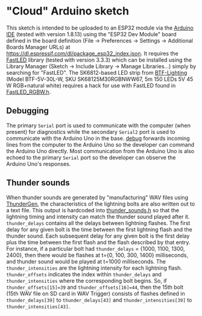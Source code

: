 # "Cloud" Arduino sketch

This sketch is intended to be uploaded to an ESP32 module via the [Arduino IDE](https://www.arduino.cc/) (tested with version 1.8.13) using the "ESP32 Dev Module" board defined in the board definition (File -> Preferences -> Settings -> Additional Boards Manager URLs) at https://dl.espressif.com/dl/package_esp32_index.json.  It requires the [FastLED](https://github.com/FastLED/FastLED) library (tested with version 3.3.3) which can be installed using the Library Manager (Sketch -> Include Library -> Manage Libraries...) simply by searching for "FastLED".  The SK6812-based LED strip from [BTF-Lighting](https://www.btf-lighting.com/) (Model BTF-5V-30L-W, SKU SK68125M30RGBNWW67, 5m 150 LEDs 5V 45 W RGB+natural white) requires a hack for use with FastLED found in [FastLED_RGBW.h](FastLED_RGBW.h).

## Debugging

The primary `Serial` port is used to communicate with the computer (when present) for diagnostics while the secondary `Serial2` port is used to communicate with the Arduino Uno in the base.  [debug](debug.ino) forwards incoming lines from the computer to the Arduino Uno so the developer can command the Arduino Uno directly.  Most communication from the Arduino Uno is also echoed to the primary `Serial` port so the developer can observe the Arduino Uno's responses.

## Thunder sounds

When thunder sounds are generated by "manufacturing" WAV files using [ThunderGen](https://github.com/BenjaminPelletier/ThunderGen), the characteristics of the lightning bolts are also written out to a text file.  This output is hardcoded into [thunder_sounds.h](thunder_sounds.h) so that the lightning timing and intensity can match the thunder sound played after it.  `thunder_delays` contains all the delays between lightning flashes.  The first delay for any given bolt is the time between the first lightning flash and the thunder sound.  Each subsequent delay for any given bolt is the first delay plus the time between the first flash and the flash described by that entry.  For instance, if a particular bolt had `thunder_delays` = {1000, 1100, 1300, 2400}, then there would be flashes at t={0, 100, 300, 1400} milliseconds, and thunder sound would be played at t=1000 milliseconds.  The `thunder_intensities` are the lightning intensity for each lightning flash.  `thunder_offsets` indicates the index within `thunder_delays` and `thunder_intensities` where the corresponding bolt begins.  So, if `thunder_offsets[15]=39` and `thunder_offsets[16]=44`, then the 15th bolt (15th WAV file on SD card in WAV Trigger) consists of flashes defined in `thunder_delays[39]` to `thunder_delays[43]` and `thunder_intensities[39]` to `thunder_intensities[43]`.